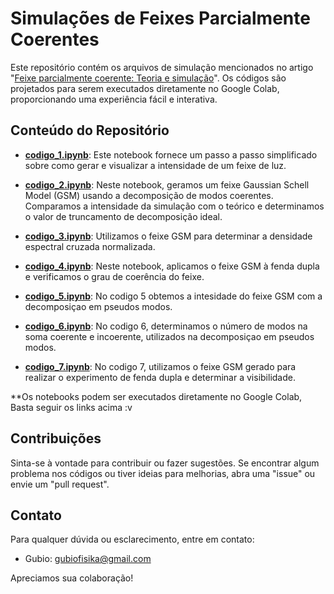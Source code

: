 # Simulações de Feixes Parcialmente Coerentes

Este repositório contém os arquivos de simulação mencionados no artigo "[Feixe parcialmente coerente: Teoria e simulação](https://arxiv.org/html/2403.09306v1)". 
Os códigos são projetados para serem executados diretamente no Google Colab, proporcionando uma experiência fácil e interativa.

## Conteúdo do Repositório

- [**codigo_1.ipynb**](https://colab.research.google.com/drive/1RHAvGmYwaM_psCVFFV8IF_Gnm-wkX4xf?usp=sharing): Este notebook fornece um passo a passo simplificado sobre como gerar e visualizar a intensidade de um feixe de luz.

- [**codigo_2.ipynb**](https://colab.research.google.com/drive/1IxE_cqzmSVsMS9EYum-5EeM7iQnG56eT?usp=drive_link): Neste notebook, geramos um feixe Gaussian Schell Model (GSM) usando a decomposição de modos coerentes. Comparamos a intensidade da simulação com o teórico e determinamos o valor de truncamento de decomposição ideal.

- [**codigo_3.ipynb**](https://colab.research.google.com/drive/1TlsA_OI9Fa2h6UAJpeXm80hJPOi0LRzD?usp=drive_link): Utilizamos o feixe GSM para determinar a densidade espectral cruzada normalizada.

- [**codigo_4.ipynb**](https://colab.research.google.com/drive/1RHAvGmYwaM_psCVFFV8IF_Gnm-wkX4xf?usp=drive_link): Neste notebook, aplicamos o feixe GSM à fenda dupla e verificamos o grau de coerência do feixe.

- [**codigo_5.ipynb**](https://colab.research.google.com/drive/1H-0bhR-NAUemY0VDAF6itJHMnyXhQLOs?usp=sharing): No codigo 5 obtemos a intesidade do feixe GSM com a decomposiçao em pseudos modos.

- [**codigo_6.ipynb**](https://colab.research.google.com/drive/1_EKw1TqVODn5SpvLrq13OcS9Vtpl7rJV?usp=sharing): No codigo 6, determinamos o número de modos na soma coerente e incoerente, utilizados na decomposiçao em pseudos modos.

- [**codigo_7.ipynb**](https://colab.research.google.com/drive/1AzzkUAmx6RYMLjAR8BRm49NZpoggVIkG?usp=sharing): No codigo 7, utilizamos o feixe GSM gerado para realizar o experimento de fenda dupla e determinar a visibilidade.

**Os notebooks podem ser executados diretamente no Google Colab, Basta seguir os links acima :v

## Contribuições

Sinta-se à vontade para contribuir ou fazer sugestões. Se encontrar algum problema nos códigos ou tiver ideias para melhorias, abra uma "issue" ou envie um "pull request".

## Contato

Para qualquer dúvida ou esclarecimento, entre em contato:

- Gubio: gubiofisika@gmail.com

Apreciamos sua colaboração!

